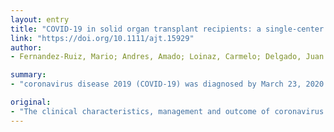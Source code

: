 ```yaml
---
layout: entry
title: "COVID-19 in solid organ transplant recipients: a single-center case series from Spain"
link: "https://doi.org/10.1111/ajt.15929"
author:
- Fernandez-Ruiz, Mario; Andres, Amado; Loinaz, Carmelo; Delgado, Juan F.; Lopez-Medrano, Francisco; San Juan, Rafael; Gonzalez, Esther; Polanco, Natalia; Folgueira, Maria Dolores; Lalueza, Antonio; Lumbreras, Carlos; Aguado, Jose Maria

summary:
- "coronavirus disease 2019 (COVID-19) was diagnosed by March 23, 2020 at a tertiary-care center at Madrid. Fever (83.3%) and radiographic abnormalities in form of unilateral or bilateral/multifocal consolidations were the most common presentations. Lopinavir/ritonavir (usually associated with hydroxychloroquine [HCQ) was used in 50.0% of patients. Other antiviral regimens included HCQ monotherapy (27."

original:
- "The clinical characteristics, management and outcome of coronavirus disease 2019 (COVID-19) caused by severe acute respiratory syndrome coronavirus 2 (SARS-CoV-2) after solid organ transplantation (SOT) remain unknown. We report our preliminary experience with 18 SOT (kidney [44.4%], liver [33.3%] and heart [22.2%]) recipients diagnosed with COVID-19 by March 23, 2020 at a tertiary-care center at Madrid. Median age at diagnosis was 71.0 +/- 12.8 years, and the median interval since transplantation was 9.3 years. Fever (83.3%) and radiographic abnormalities in form of unilateral or bilateral/multifocal consolidations (72.2%) were the most common presentations. Lopinavir/ritonavir (usually associated with hydroxychloroquine [HCQ]) was used in 50.0% of patients, and had to be prematurely discontinued in two of them. Other antiviral regimens included HCQ monotherapy (27.8%) and interferon-beta (16.7%). As of April 4, the case fatality rate was 27.8% (5/18). After a median follow-up of 18 days from symptom onset, 30.8% (4/13) of survivors developed progressive respiratory failure, 7.7% (1/13) showed stable clinical condition or improvement, and 61.5% (8/13) had been discharged home. C reactive protein levels at various points were significantly higher among recipients that experienced unfavorable outcome. In conclusion, this frontline report suggests that SARS-CoV-2 infection has a severe course in SOT recipients."
---
```


